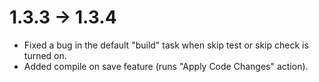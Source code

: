 # 1.3.3 -> 1.3.4

- Fixed a bug in the default "build" task when skip test or skip check is turned on.
- Added compile on save feature (runs "Apply Code Changes" action).
